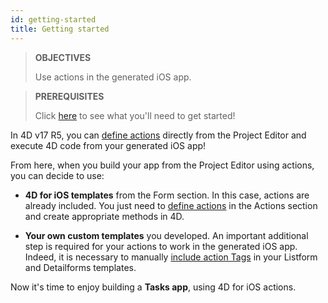 ```yaml
---
id: getting-started
title: Getting started
---
```


> **OBJECTIVES**
>
> Use actions in the generated iOS app.


> **PREREQUISITES**
>
> Click [here](prerequisites.html) to see what you'll need to get started!

In 4D v17 R5, you can [define actions](actions.html) directly from the Project Editor and execute 4D code from your generated iOS app!

From here, when you build your app from the Project Editor using actions, you can decide to use:

* **4D for iOS templates** from the Form section. In this case, actions are already included. You just need to [define actions](define-first-action.html) in the Actions section and create appropriate methods in 4D.

* **Your own custom templates** you developed. An important additional step is required for your actions to work in the generated iOS app. Indeed, it is necessary to manually [include action Tags](action-custom-template.html) in your Listform and Detailforms templates. 

Now it's time to enjoy building a **Tasks app**, using 4D for iOS actions.
